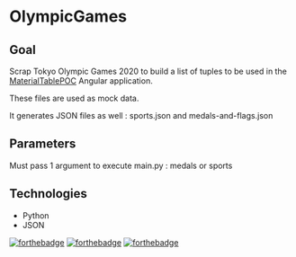 # OlympicGames

## Goal

Scrap Tokyo Olympic Games 2020 to build a list of tuples to be used in the [MaterialTablePOC](https://github.com/popcodelab/MaterialTablePOC) Angular application.

These files are used as mock data.

It generates JSON files as well : sports.json and medals-and-flags.json

## Parameters

Must pass 1 argument to execute main.py : medals or sports

## Technologies
- Python
- JSON

[![forthebadge](https://forthebadge.com/images/badges/uses-git.svg)](https://forthebadge.com)
[![forthebadge](https://forthebadge.com/images/badges/uses-markdown.svg)](https://forthebadge.com)
[![forthebadge](https://forthebadge.com/images/badges/made-in-python.svg)](https://forthebadge.com)
